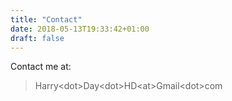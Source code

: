 ```yaml
---
title: "Contact"
date: 2018-05-13T19:33:42+01:00
draft: false
---
```


Contact me at:

> Harry\<dot\>Day\<dot\>HD\<at\>Gmail\<dot\>com